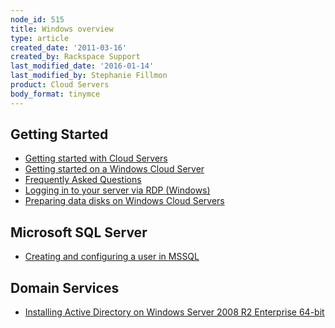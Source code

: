 ```yaml
---
node_id: 515
title: Windows overview
type: article
created_date: '2011-03-16'
created_by: Rackspace Support
last_modified_date: '2016-01-14'
last_modified_by: Stephanie Fillmon
product: Cloud Servers
body_format: tinymce
---
```


<span class="mw-headline">Getting Started </span>
-------------------------------------------------

-   [Getting started with Cloud
    Servers](/howto/getting-started-with-cloud-servers-0 "Getting Started with Cloud Servers")
-   [Getting started on a Windows Cloud
    Server](/howto/getting-started-on-a-windows-cloud-server "Getting Started on a Windows Cloud Server")
-   [Frequently Asked
    Questions](/howto/cloud-servers-faq "Frequently Asked Questions")
-   [Logging in to your server via
    RDP (Windows)](/howto/log-in-to-your-server-via-rdp-windows "Logging in to Your Server via RDP (Windows)")
-   [Preparing data disks on Windows Cloud
    Servers](/howto/preparing-data-disks-on-windows-cloud-servers)

<span class="mw-headline">Microsoft SQL Server</span>
-----------------------------------------------------

-   [Creating and configuring a user in
    MSSQL](/howto/creating-and-configuring-a-user-in-mssql "Creating and Configuring a User in MSSQL")

<span class="mw-headline">Domain Services </span>
-------------------------------------------------

-   [Installing Active Directory on Windows Server 2008 R2 Enterprise
    64-bit](/howto/installing-active-directory-domain-services-on-windows-server-2008-r2-enterprise-64-bit "Installing Active Directory on Windows Server 2008 R2 Enterprise 64-bit")



